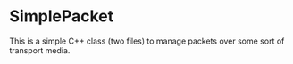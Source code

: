 # SimplePacket
This is a simple C++ class (two files) to manage packets over some sort of transport media.

